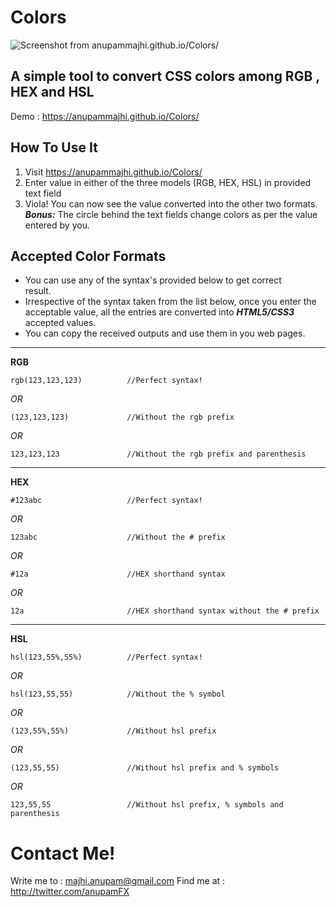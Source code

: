 Colors
======

![Screenshot from anupammajhi.github.io/Colors/](http://i.imgur.com/feJUdyH.png)

A simple tool to convert CSS colors among RGB , HEX and HSL
-----------------------------------------------------------

Demo : https://anupammajhi.github.io/Colors/

How To Use It
-------------

 1. Visit https://anupammajhi.github.io/Colors/
 2. Enter value in either of the three models (RGB, HEX, HSL) in provided text field
 3. Viola! You can now see the value converted into the other two formats.
	 ***Bonus:*** The circle behind the text fields change colors as per the value entered by you.

Accepted Color Formats
----------------------

 - You can use any of the syntax's  provided below to get correct   
   result.
 - Irrespective of the syntax taken from the list below, once you enter
   the acceptable value, all the entries are converted into ***HTML5/CSS3***
   accepted values.
 - You can copy the received outputs and use them in you web pages.


----------


**RGB**

 

    rgb(123,123,123)          //Perfect syntax!
*OR*    
		
	(123,123,123)             //Without the rgb prefix
*OR*    
		
	123,123,123               //Without the rgb prefix and parenthesis 
        


----------


**HEX**

 

    #123abc                   //Perfect syntax!
*OR*    
		
	123abc                    //Without the # prefix
*OR*    
		
	#12a                      //HEX shorthand syntax
*OR*    
		
	12a                       //HEX shorthand syntax without the # prefix


----------

**HSL**

 

    hsl(123,55%,55%)          //Perfect syntax!
*OR*    
		
	hsl(123,55,55)            //Without the % symbol
*OR*    
		
	(123,55%,55%)             //Without hsl prefix
*OR*    
		
	(123,55,55)               //Without hsl prefix and % symbols
*OR*    
		
	123,55,55                 //Without hsl prefix, % symbols and parenthesis


Contact Me!
===========
Write me to : [majhi.anupam@gmail.com](mailto:majhi.anupam@gmail.com)
Find me at : http://twitter.com/anupamFX